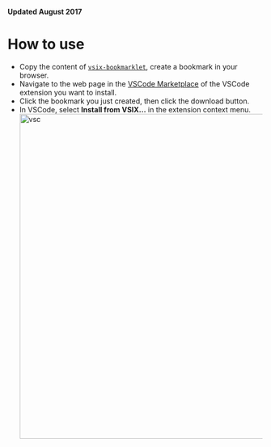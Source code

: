 **Updated August 2017**

# How to use

- Copy the content of [`vsix-bookmarklet`](https://raw.githubusercontent.com/geek1011/vscode-extension-download/master/vsix-bookmarklet.js), create a bookmark in your browser.
- Navigate to the web page in the [VSCode Marketplace](https://marketplace.visualstudio.com/VSCode) of the VSCode extension you want to install.
- Click the bookmark you just created, then click the download button.  
- In VSCode, select **Install from VSIX...** in the extension context menu.  
  <img width="643" alt="vsc" src="https://cloud.githubusercontent.com/assets/519733/19998077/9bbeb7b8-a2a5-11e6-8dc3-9b08ca740089.png">

